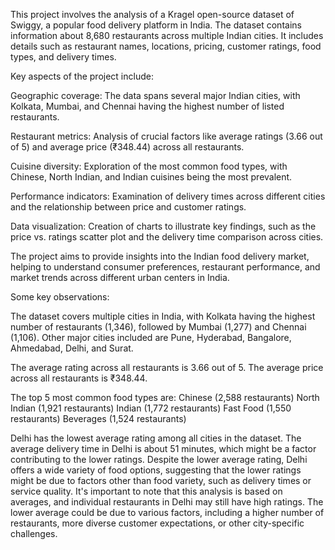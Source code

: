 This project involves the analysis of a Kragel open-source dataset of Swiggy, a popular food delivery platform in India. The dataset contains information about 8,680 restaurants across multiple Indian cities. It includes details such as restaurant names, locations, pricing, customer ratings, food types, and delivery times.

Key aspects of the project include:

Geographic coverage: The data spans several major Indian cities, with Kolkata, Mumbai, and Chennai having the highest number of listed restaurants.

Restaurant metrics: Analysis of crucial factors like average ratings (3.66 out of 5) and average price (₹348.44) across all restaurants.

Cuisine diversity: Exploration of the most common food types, with Chinese, North Indian, and Indian cuisines being the most prevalent.

Performance indicators: Examination of delivery times across different cities and the relationship between price and customer ratings.

Data visualization: Creation of charts to illustrate key findings, such as the price vs. ratings scatter plot and the delivery time comparison across cities.

The project aims to provide insights into the Indian food delivery market, helping to understand consumer preferences, restaurant performance, and market trends across different urban centers in India.

Some key observations:

The dataset covers multiple cities in India, with Kolkata having the highest number of restaurants (1,346), followed by Mumbai (1,277) and Chennai (1,106).
Other major cities included are Pune, Hyderabad, Bangalore, Ahmedabad, Delhi, and Surat.

The average rating across all restaurants is 3.66 out of 5.
The average price across all restaurants is ₹348.44.

The top 5 most common food types are:
Chinese (2,588 restaurants)
North Indian (1,921 restaurants)
Indian (1,772 restaurants)
Fast Food (1,550 restaurants)
Beverages (1,524 restaurants)

Delhi has the lowest average rating among all cities in the dataset.
The average delivery time in Delhi is about 51 minutes, which might be a factor contributing to the lower ratings.
Despite the lower average rating, Delhi offers a wide variety of food options, suggesting that the lower ratings might be due to factors other than food variety, such as delivery times or service quality.
It's important to note that this analysis is based on averages, and individual restaurants in Delhi may still have high ratings. The lower average could be due to various factors, including a higher number of restaurants, more diverse customer expectations, or other city-specific challenges.

